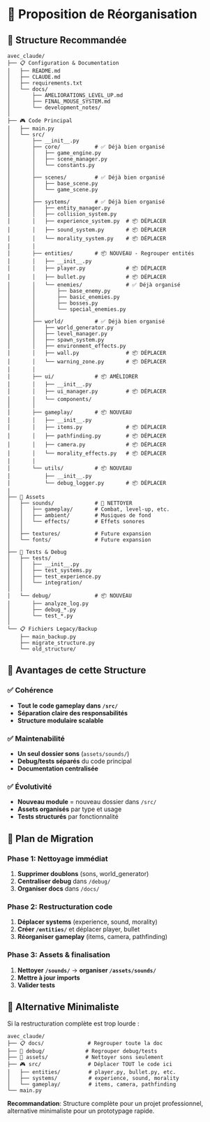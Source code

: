 # 📁 Proposition de Réorganisation

## 🎯 Structure Recommandée

```
avec_claude/
├── 📋 Configuration & Documentation
│   ├── README.md
│   ├── CLAUDE.md
│   ├── requirements.txt
│   └── docs/
│       ├── AMELIORATIONS_LEVEL_UP.md
│       ├── FINAL_MOUSE_SYSTEM.md
│       └── development_notes/
│
├── 🎮 Code Principal
│   ├── main.py
│   └── src/
│       ├── __init__.py
│       ├── core/           # ✅ Déjà bien organisé
│       │   ├── game_engine.py
│       │   ├── scene_manager.py
│       │   └── constants.py
│       │
│       ├── scenes/         # ✅ Déjà bien organisé
│       │   ├── base_scene.py
│       │   └── game_scene.py
│       │
│       ├── systems/        # ✅ Déjà bien organisé
│       │   ├── entity_manager.py
│       │   ├── collision_system.py
│       │   ├── experience_system.py  # 📦 DÉPLACER
│       │   ├── sound_system.py       # 📦 DÉPLACER
│       │   └── morality_system.py    # 📦 DÉPLACER
│       │
│       ├── entities/       # 📦 NOUVEAU - Regrouper entités
│       │   ├── __init__.py
│       │   ├── player.py             # 📦 DÉPLACER
│       │   ├── bullet.py             # 📦 DÉPLACER
│       │   └── enemies/              # ✅ Déjà organisé
│       │       ├── base_enemy.py
│       │       ├── basic_enemies.py
│       │       ├── bosses.py
│       │       └── special_enemies.py
│       │
│       ├── world/          # ✅ Déjà bien organisé
│       │   ├── world_generator.py
│       │   ├── level_manager.py
│       │   ├── spawn_system.py
│       │   ├── environment_effects.py
│       │   ├── wall.py               # 📦 DÉPLACER
│       │   └── warning_zone.py       # 📦 DÉPLACER
│       │
│       ├── ui/             # 📦 AMÉLIORER
│       │   ├── __init__.py
│       │   ├── ui_manager.py         # 📦 DÉPLACER
│       │   └── components/
│       │
│       ├── gameplay/       # 📦 NOUVEAU
│       │   ├── __init__.py
│       │   ├── items.py              # 📦 DÉPLACER
│       │   ├── pathfinding.py        # 📦 DÉPLACER
│       │   ├── camera.py             # 📦 DÉPLACER
│       │   └── morality_effects.py   # 📦 DÉPLACER
│       │
│       └── utils/          # 📦 NOUVEAU
│           ├── __init__.py
│           └── debug_logger.py       # 📦 DÉPLACER
│
├── 🎨 Assets
│   ├── sounds/             # 🧹 NETTOYER
│   │   ├── gameplay/       # Combat, level-up, etc.
│   │   ├── ambient/        # Musiques de fond
│   │   └── effects/        # Effets sonores
│   │
│   ├── textures/           # Future expansion
│   └── fonts/              # Future expansion
│
├── 🧪 Tests & Debug
│   ├── tests/
│   │   ├── __init__.py
│   │   ├── test_systems.py
│   │   ├── test_experience.py
│   │   └── integration/
│   │
│   └── debug/              # 📦 NOUVEAU
│       ├── analyze_log.py
│       ├── debug_*.py
│       └── test_*.py
│
└── 📋 Fichiers Legacy/Backup
    ├── main_backup.py
    ├── migrate_structure.py
    └── old_structure/
```

## 🎯 Avantages de cette Structure

### ✅ **Cohérence**
- **Tout le code gameplay dans `/src/`**
- **Séparation claire des responsabilités**
- **Structure modulaire scalable**

### ✅ **Maintenabilité**
- **Un seul dossier sons** (`assets/sounds/`)
- **Debug/tests séparés** du code principal
- **Documentation centralisée**

### ✅ **Évolutivité**
- **Nouveau module** = nouveau dossier dans `/src/`
- **Assets organisés** par type et usage
- **Tests structurés** par fonctionnalité

## 🚀 Plan de Migration

### Phase 1: Nettoyage immédiat
1. **Supprimer doublons** (sons, world_generator)
2. **Centraliser debug** dans `/debug/`
3. **Organiser docs** dans `/docs/`

### Phase 2: Restructuration code
1. **Déplacer systems** (experience, sound, morality)
2. **Créer `/entities/`** et déplacer player, bullet
3. **Réorganiser gameplay** (items, camera, pathfinding)

### Phase 3: Assets & finalisation
1. **Nettoyer `/sounds/`** → **organiser `/assets/sounds/`**
2. **Mettre à jour imports**
3. **Valider tests**

## 🤔 Alternative Minimaliste

Si la restructuration complète est trop lourde :

```
avec_claude/
├── 📋 docs/              # Regrouper toute la doc
├── 🧪 debug/             # Regrouper debug/tests
├── 🎨 assets/            # Nettoyer sons seulement
├── 🎮 src/               # Déplacer TOUT le code ici
│   ├── entities/         # player.py, bullet.py, etc.
│   ├── systems/          # experience, sound, morality
│   └── gameplay/         # items, camera, pathfinding
└── main.py
```

**Recommandation**: Structure complète pour un projet professionnel, alternative minimaliste pour un prototypage rapide.